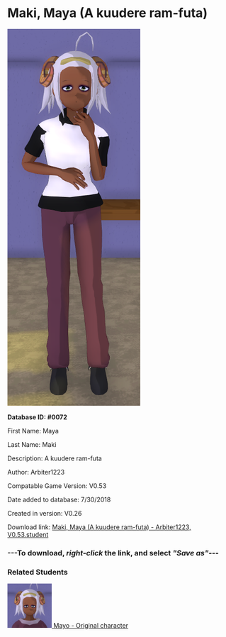 # Maki, Maya (A kuudere ram-futa)

<img src="../../Files/Images/Maki, Maya (A kuudere ram-futa).png" title="Maki, Maya (A kuudere ram-futa) - Arbiter1223, V0.53">

**Database ID: #0072**

First Name: Maya

Last Name: Maki

Description: A kuudere ram-futa

Author: Arbiter1223

Compatable Game Version: V0.53

Date added to database: 7/30/2018

Created in version: V0.26

Download link: <a href="https://raw.githubusercontent.com/Arbiter1223/Daigaku-Gurashi-Custom-Students/master/Files/Student%20Files/Maki%2C%20Maya%20(A%20kuudere%20ram-futa)%20-%20Arbiter1223%2C%20V0.53.student">Maki, Maya (A kuudere ram-futa) - Arbiter1223, V0.53.student</a>

### ---**To download, _right-click_ the link, and select _"Save as"_**---

### Related Students

<a href="Maki, Mayo (A kuudere with ram-horns).md"><img src="../../Files/Thumbs/Maki, Mayo (A kuudere with ram-horns).png" height="100" width="100" title="Maki, Mayo (A kuudere with ram-horns) - YamiToast, V0.53"></a><a href="Maki, Mayo (A kuudere with ram-horns).md"> Mayo - Original character</a>

